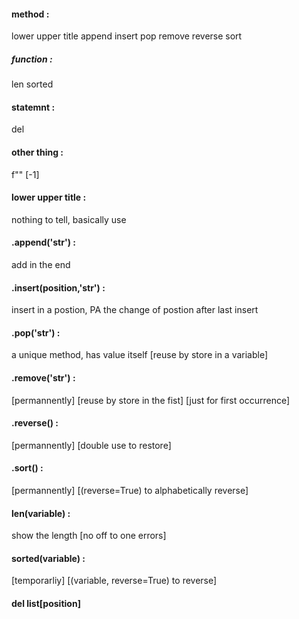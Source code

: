 #### method :
lower upper title append insert pop remove reverse sort
##### function : 
len sorted
#### statemnt :
del
#### other thing :
f"" [-1]

#### lower upper title :
nothing to tell, basically use
#### .append('str') : 
add in the end
#### .insert(position,'str') : 
insert in a postion, PA the change of postion after last insert
#### .pop('str') :
 a unique method, has value itself [reuse by store in a variable]
#### .remove('str') :
 [permannently] [reuse by store in the fist] [just for first occurrence]
#### .reverse() :
 [permannently] [double use to restore]
#### .sort() : 
[permannently] [(reverse=True) to alphabetically reverse]

#### len(variable) :
 show the length [no off to one errors]
#### sorted(variable) :
 [temporarliy] [(variable, reverse=True) to reverse]

#### del list[position]
